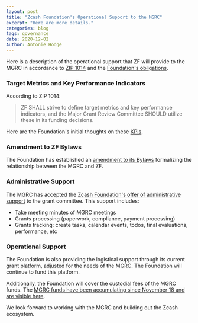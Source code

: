 ```yaml
---
layout: post
title: "Zcash Foundation's Operational Support to the MGRC"
excerpt: "Here are more details."
categories: blog
tags: governance
date: 2020-12-02
Author: Antonie Hodge
---
```



Here is a description of the operational support that ZF will provide to the MGRC in accordance to [ZIP 1014](https://zips.z.cash/zip-1014) and the [Foundation's obligations](https://www.zfnd.org/blog/zf-mgrc-obligations/). 

### Target Metrics and Key Performance Indicators
According to ZIP 1014:
> ZF SHALL strive to define target metrics and key performance indicators, and the Major Grant Review Committee SHOULD utilize these in its funding decisions.

Here are the Foundation's initial thoughts on these [KPIs](https://www.zfnd.org/blog/2020-12-01-Target-Metrics-and-Key-Performance-Indicators-for-the-MGRC).

### Amendment to ZF Bylaws
The Foundation has established an [amendment to its Bylaws](https://www.zfnd.org/about/incorporation-docs/2020-12-01-bylaws-amendment-3) formalizing the relationship between the MGRC and ZF. 

### Administrative Support
The MGRC has accepted the [Zcash Foundation's offer of administrative support](https://www.zfnd.org/blog/zf-mgrc-obligations/) to the grant committee. This support includes:
* Take meeting minutes of MGRC meetings 
* Grants processing (paperwork, compliance, payment processing)
* Grants tracking: create tasks, calendar events, todos, final evaluations, performance, etc

### Operational Support
The Foundation is also providing the logistical support through its current grant platform, adjusted for the needs of the MGRC. The Foundation will continue to fund this platform.
 
Additionally, the Foundation will cover the custodial fees of the MGRC funds. The [MGRC funds have been accumulating since November 18 and are visible here](https://blockchair.com/zcash/address/t3XyYW8yBFRuMnfvm5KLGFbEVz25kckZXym).
 
We look forward to working with the MGRC and building out the Zcash ecosystem.
